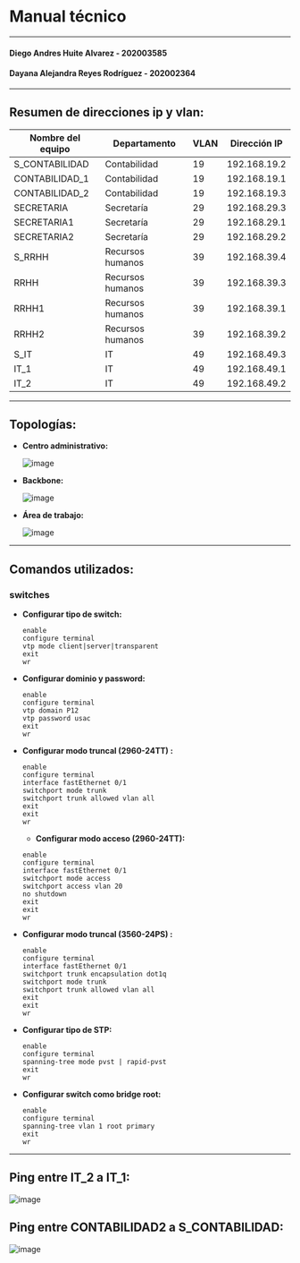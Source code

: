 # Manual técnico
---
#### Diego Andres Huite Alvarez - 202003585
#### Dayana Alejandra Reyes Rodríguez - 202002364 
---

## Resumen de direcciones ip y vlan:

| Nombre del equipo | Departamento         | VLAN | Dirección IP   |
|-------------------|----------------------|------|----------------|
| S_CONTABILIDAD    | Contabilidad         | 19   | 192.168.19.2   |
| CONTABILIDAD_1    | Contabilidad         | 19   | 192.168.19.1   |
| CONTABILIDAD_2    | Contabilidad         | 19   | 192.168.19.3   |
| SECRETARIA        | Secretaría           | 29   | 192.168.29.3   |
| SECRETARIA1       | Secretaría           | 29   | 192.168.29.1   |
| SECRETARIA2       | Secretaría           | 29   | 192.168.29.2   |
| S_RRHH            | Recursos humanos     | 39   | 192.168.39.4   |
| RRHH              | Recursos humanos     | 39   | 192.168.39.3   |
| RRHH1             | Recursos humanos     | 39   | 192.168.39.1   |
| RRHH2             | Recursos humanos     | 39   | 192.168.39.2   |
| S_IT              | IT                   | 49   | 192.168.49.3   |
| IT_1              | IT                   | 49   | 192.168.49.1   |
| IT_2              | IT                   | 49   | 192.168.49.2   |

---
## Topologías:
- **Centro administrativo:**
  
  ![image](https://github.com/Dgo45921/Redes1_202003585/assets/80992782/55136e3f-4da5-4e7e-af9c-9ebc773a8469)

- **Backbone:**


  ![image](https://github.com/Dgo45921/Redes1_202003585/assets/80992782/bb55b3bf-ee93-4201-9385-d6c897117bfa)


- **Área de trabajo:**


  ![image](https://github.com/Dgo45921/Redes1_202003585/assets/80992782/dbc04c48-6998-4118-85a6-5c76cfb57e0b)

---
## Comandos utilizados:

### switches
- **Configurar tipo de switch:**
  ```console
  enable
  configure terminal
  vtp mode client|server|transparent
  exit
  wr
  ```
  
- **Configurar dominio y password:**
  ```console
  enable
  configure terminal
  vtp domain P12
  vtp password usac
  exit
  wr
  ```

- **Configurar modo truncal (2960-24TT) :**
  ```console
  enable
  configure terminal
  interface fastEthernet 0/1
  switchport mode trunk
  switchport trunk allowed vlan all
  exit
  exit
  wr
  ```

  - **Configurar modo acceso (2960-24TT):**
  ```console
  enable
  configure terminal
  interface fastEthernet 0/1
  switchport mode access
  switchport access vlan 20
  no shutdown
  exit
  exit
  wr
  ```

- **Configurar modo truncal (3560-24PS) :**
  ```console
  enable
  configure terminal
  interface fastEthernet 0/1
  switchport trunk encapsulation dot1q
  switchport mode trunk
  switchport trunk allowed vlan all
  exit
  exit
  wr
  ```

- **Configurar tipo de STP:**
  ```console
  enable 
  configure terminal
  spanning-tree mode pvst | rapid-pvst
  exit 
  wr
  ```

- **Configurar switch como bridge root:**
  ```console
  enable 
  configure terminal
  spanning-tree vlan 1 root primary
  exit 
  wr
  ```
---
## Ping entre IT_2 a IT_1:

  ![image](https://github.com/Dgo45921/Redes1_202003585/assets/80992782/1b8e36e8-13c2-4745-a87c-d4a0276dd5cd)

## Ping entre CONTABILIDAD2 a S_CONTABILIDAD:
  ![image](https://github.com/Dgo45921/Redes1_202003585/assets/80992782/7cee64f4-376d-4fa6-8605-a5a192d67f40)

  
